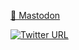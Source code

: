 <a rel="me" href="https://social.linux.pizza/@martinus">🦣 Mastodon</a>

[![Twitter URL](https://img.shields.io/twitter/url?label=%40sunitram&style=social&url=https%3A%2F%2Ftwitter.com%2Fsunitram)](https://twitter.com/sunitram)

<!--
**martinus/martinus** is a ✨ _special_ ✨ repository because its `README.md` (this file) appears on your GitHub profile.

Here are some ideas to get you started:

- 🔭 I’m currently working on ...
- 🌱 I’m currently learning ...
- 👯 I’m looking to collaborate on ...
- 🤔 I’m looking for help with ...
- 💬 Ask me about ...
- 📫 How to reach me: ...
- 😄 Pronouns: ...
- ⚡ Fun fact: ...
-->
